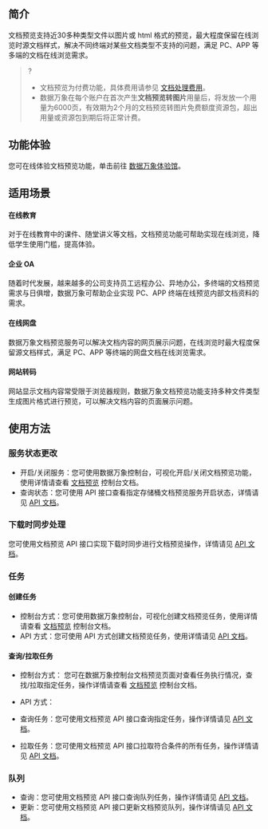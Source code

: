 ## 简介

文档预览支持近30多种类型文件以图片或 html 格式的预览，最大程度保留在线浏览时源文档样式，解决不同终端对某些文档类型不支持的问题，满足 PC、APP 等多端的文档在线浏览需求。

>?
> - 文档预览为付费功能，具体费用请参见 [文档处理费用](https://cloud.tencent.com/document/product/460/58121)。
> - 数据万象在每个账户在首次产生**文档预览转图片**用量后，将发放一个用量为6000页，有效期为2个月的文档预览转图片免费额度资源包，超出用量或资源包到期后将正常计费。
> 

## 功能体验
您可在线体验文档预览功能，单击前往 [数据万象体验馆](https://cloud.tencent.com/act/pro/ciExhibition)。

## 适用场景

#### 在线教育

对于在线教育中的课件、随堂讲义等文档，文档预览功能可帮助实现在线浏览，降低学生使用门槛，提高体验。

#### 企业 OA

随着时代发展，越来越多的公司支持员工远程办公、异地办公，多终端的文档预览需求与日俱增，数据万象可帮助企业实现 PC、APP 终端在线预览内部文档资料的需求。

#### 在线网盘

数据万象文档预览服务可以解决文档内容的网页展示问题，在线浏览时最大程度保留源文档样式，满足 PC、APP 等终端的网盘文档在线浏览需求。

#### 网站转码

网站显示文档内容常受限于浏览器规则，数据万象文档预览功能支持多种文件类型生成图片格式进行预览，可以解决文档内容的页面展示问题。

## 使用方法

### 服务状态更改

- 开启/关闭服务：您可使用数据万象控制台，可视化开启/关闭文档预览功能，使用详情请查看 [文档预览](https://cloud.tencent.com/document/product/460/46499#.E6.96.87.E6.A1.A3.E9.A2.84.E8.A7.88) 控制台文档。
- 查询状态：您可使用 API 接口查看指定存储桶文档预览服务开启状态，详情请见 [API 文档](https://cloud.tencent.com/document/product/460/46945)。

### 下载时同步处理

您可使用文档预览 API 接口实现下载时同步进行文档预览操作，详情请见 [API 文档](https://cloud.tencent.com/document/product/460/47074)。

### 任务

#### 创建任务

- 控制台方式：您可使用数据万象控制台，可视化创建文档预览任务，使用详情请查看 [文档预览](https://cloud.tencent.com/document/product/460/46499#.E6.96.87.E6.A1.A3.E9.A2.84.E8.A7.88) 控制台文档。
- API 方式：您可使用 API 方式创建文档预览任务，使用详情请见 [API 文档](https://cloud.tencent.com/document/product/460/46942)。

#### 查询/拉取任务

- 控制台方式：
  您可在数据万象控制台文档预览页面对查看任务执行情况，查找/拉取指定任务，操作详情请查看 [文档预览](https://cloud.tencent.com/document/product/460/46499#.E6.96.87.E6.A1.A3.E9.A2.84.E8.A7.88) 控制台文档。

- API 方式：
 - 查询任务：您可使用文档预览 API 接口查询指定任务，操作详情请见 [API 文档](https://cloud.tencent.com/document/product/460/46943)。
 - 拉取任务：您可使用文档预览 API 接口拉取符合条件的所有任务，操作详情请见 [API 文档](https://cloud.tencent.com/document/product/460/46944)。

### 队列

- 查询：您可使用文档预览 API 接口查询队列任务，操作详情请见 [API 文档](https://cloud.tencent.com/document/product/460/46946)。
- 更新：您可使用文档预览 API 接口更新文档预览队列，操作详情请见 [API 文档](https://cloud.tencent.com/document/product/460/46947)。
